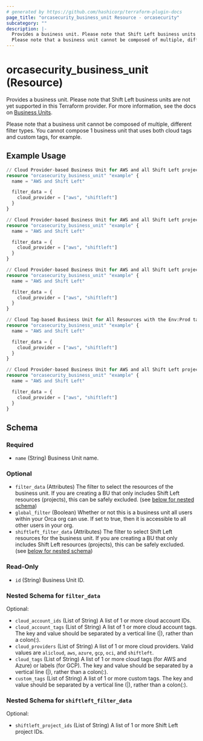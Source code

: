 ```yaml
---
# generated by https://github.com/hashicorp/terraform-plugin-docs
page_title: "orcasecurity_business_unit Resource - orcasecurity"
subcategory: ""
description: |-
  Provides a business unit. Please note that Shift Left business units are not yet supported in this Terraform provider. For more information, see the docs on Business Units https://docs.orcasecurity.io/docs/business-unit-feature.
  Please note that a business unit cannot be composed of multiple, different filter types. You cannot compose 1 business unit that uses both cloud tags and custom tags, for example.
---
```


# orcasecurity_business_unit (Resource)

Provides a business unit. Please note that Shift Left business units are not yet supported in this Terraform provider. For more information, see the docs on [Business Units](https://docs.orcasecurity.io/docs/business-unit-feature).

Please note that a business unit cannot be composed of multiple, different filter types. You cannot compose 1 business unit that uses both cloud tags and custom tags, for example.

## Example Usage

```terraform
// Cloud Provider-based Business Unit for AWS and all Shift Left projects
resource "orcasecurity_business_unit" "example" {
  name = "AWS and Shift Left"

  filter_data = {
    cloud_provider = ["aws", "shiftleft"]
  }
}

// Cloud Provider-based Business Unit for AWS and all Shift Left projects
resource "orcasecurity_business_unit" "example" {
  name = "AWS and Shift Left"

  filter_data = {
    cloud_provider = ["aws", "shiftleft"]
  }
}

// Cloud Provider-based Business Unit for AWS and all Shift Left projects
resource "orcasecurity_business_unit" "example" {
  name = "AWS and Shift Left"

  filter_data = {
    cloud_provider = ["aws", "shiftleft"]
  }
}

// Cloud Tag-based Business Unit for All Resources with the Env:Prod tag or Sensitive:True tag.
resource "orcasecurity_business_unit" "example" {
  name = "AWS and Shift Left"

  filter_data = {
    cloud_provider = ["aws", "shiftleft"]
  }
}

// Cloud Provider-based Business Unit for AWS and all Shift Left projects
resource "orcasecurity_business_unit" "example" {
  name = "AWS and Shift Left"

  filter_data = {
    cloud_provider = ["aws", "shiftleft"]
  }
}
```

<!-- schema generated by tfplugindocs -->
## Schema

### Required

- `name` (String) Business Unit name.

### Optional

- `filter_data` (Attributes) The filter to select the resources of the business unit. If you are creating a BU that only includes Shift Left resources (projects), this can be safely excluded. (see [below for nested schema](#nestedatt--filter_data))
- `global_filter` (Boolean) Whether or not this is a business unit all users within your Orca org can use. If set to true, then it is accessible to all other users in your org.
- `shiftleft_filter_data` (Attributes) The filter to select Shift Left resources for the business unit. If you are creating a BU that only includes Shift Left resources (projects), this can be safely excluded. (see [below for nested schema](#nestedatt--shiftleft_filter_data))

### Read-Only

- `id` (String) Business Unit ID.

<a id="nestedatt--filter_data"></a>
### Nested Schema for `filter_data`

Optional:

- `cloud_account_ids` (List of String) A list of 1 or more cloud account IDs.
- `cloud_account_tags` (List of String) A list of 1 or more cloud account tags. The key and value should be separated by a vertical line (|), rather than a colon(:).
- `cloud_providers` (List of String) A list of 1 or more cloud providers. Valid values are `alicloud`, `aws`, `azure`, `gcp`, `oci`, and `shiftleft`.
- `cloud_tags` (List of String) A list of 1 or more cloud tags (for AWS and Azure) or labels (for GCP). The key and value should be separated by a vertical line (|), rather than a colon(:).
- `custom_tags` (List of String) A list of 1 or more custom tags. The key and value should be separated by a vertical line (|), rather than a colon(:).


<a id="nestedatt--shiftleft_filter_data"></a>
### Nested Schema for `shiftleft_filter_data`

Optional:

- `shiftleft_project_ids` (List of String) A list of 1 or more Shift Left project IDs.
